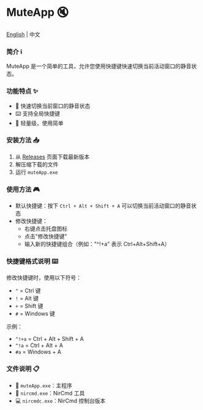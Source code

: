 # MuteApp 🔇

[English](./docs/README_EN.md) | 中文

### 简介 ℹ️
MuteApp 是一个简单的工具，允许您使用快捷键快速切换当前活动窗口的静音状态。

### 功能特点 ✨
- 🎯 快速切换当前窗口的静音状态
- ⌨️ 支持全局快捷键
- 🚀 轻量级，使用简单

### 安装方法 📥
1. 从 [Releases](https://github.com/XiCheng148/MuteApp/releases) 页面下载最新版本
2. 解压缩下载的文件
3. 运行 `muteApp.exe`

### 使用方法 🎮
- 默认快捷键：按下 `Ctrl + Alt + Shift + A` 可以切换当前活动窗口的静音状态
- 修改快捷键：
  - 右键点击托盘图标
  - 点击"修改快捷键"
  - 输入新的快捷键组合（例如："^!+a" 表示 Ctrl+Alt+Shift+A）

### 快捷键格式说明 ⌨️
修改快捷键时，使用以下符号：
- `^` = Ctrl 键
- `!` = Alt 键
- `+` = Shift 键
- `#` = Windows 键

示例：
- `^!+a` = Ctrl + Alt + Shift + A
- `^!a` = Ctrl + Alt + A
- `#a` = Windows + A

### 文件说明 📋
- 📌 `muteApp.exe`：主程序
- 🔧 `nircmd.exe`：NirCmd 工具
- 💻 `nircmdc.exe`：NirCmd 控制台版本 
